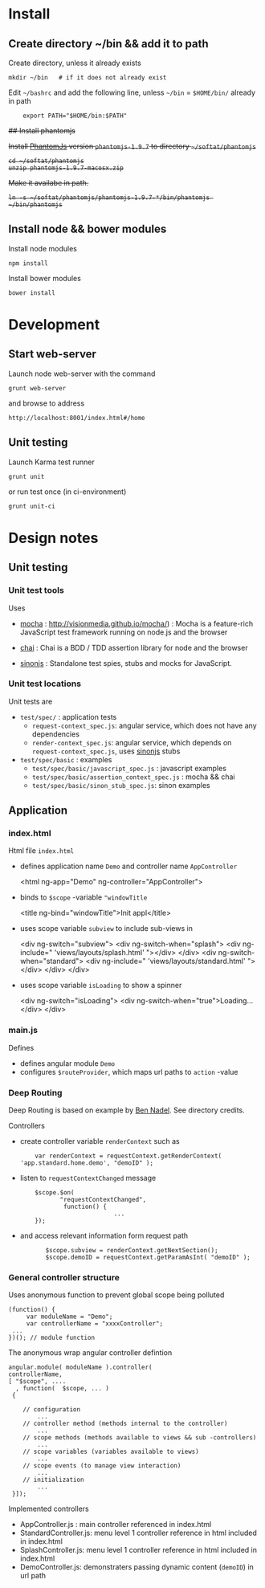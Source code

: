 # Install

## Create directory ~/bin && add it to path

Create directory, unless it already exists

	mkdir ~/bin   # if it does not already exist

Edit `~/bashrc` and add the following line, unless `~/bin` =
`$HOME/bin/` already in path

	    export PATH="$HOME/bin:$PATH"

<strike>
## Install phantomjs

Install [PhantomJs](http://phantomjs.org/download) version
`phantomjs-1.9.7` to directory `~/softat/phantomjs`

	cd ~/softat/phantomjs
	unzip phantomjs-1.9.7-macosx.zip

Make it availabe in path. 

	ln -s ~/softat/phantomjs/phantomjs-1.9.7-*/bin/phantomjs ~/bin/phantomjs

</strike>

## Install node && bower modules

Install node modules

	npm install
	
	
Install bower modules

	bower install

# Development

## Start web-server

Launch node web-server with the command

	grunt web-server
	

and browse to address

	http://localhost:8001/index.html#/home
	
## Unit testing

Launch Karma test runner

	grunt unit
	
or run test once (in ci-environment)	

	grunt unit-ci

# Design notes

## Unit testing

### Unit test tools

Uses

* [mocha](http://visionmedia.github.io/mocha/) :
  http://visionmedia.github.io/mocha/) : Mocha is a feature-rich
  JavaScript test framework running on node.js and the browser

* [chai](http://chaijs.com/) : Chai is a BDD / TDD assertion library
  for node and the browser

* [sinonjs](http://sinonjs.org/) : Standalone test spies, stubs and
  mocks for JavaScript.


### Unit test locations

Unit tests are 

* `test/spec/` : application tests
   * `request-context_spec.js`: angular service, which does not have any dependencies
   * `render-context_spec.js`: angular service, which depends on
     `request-context_spec.js`, uses [sinonjs](http://sinonjs.org/) stubs
*  `test/spec/basic` : examples
   * `test/spec/basic/javascript_spec.js` : javascript examples
   * `test/spec/basic/assertion_context_spec.js` : mocha && chai
   * `test/spec/basic/sinon_stub_spec.js`: sinon examples


## Application

### index.html

Html file `index.html` 

* defines application name `Demo` and controller name `AppController`

	&lt;html ng-app="Demo" ng-controller="AppController"&gt;


* binds to `$scope` -variable `"windowTitle`

    &lt;title ng-bind="windowTitle"&gt;Init appl</title&gt;
	
* uses scope variable `subview` to include sub-views in

    &lt;div ng-switch="subview"&gt;
      &lt;div ng-switch-when="splash"&gt;
	&lt;div ng-include=" 'views/layouts/splash.html' "&gt;&lt;/div&gt;
      &lt;/div&gt;
      &lt;div ng-switch-when="standard"&gt;
        &lt;div ng-include=" 'views/layouts/standard.html' "&gt;&lt;/div&gt;
      &lt;/div&gt;
    &lt;/div&gt;

* uses scope variable `isLoading` to show a spinner

    &lt;div ng-switch="isLoading"&gt;
      &lt;div ng-switch-when="true"&gt;Loading...&lt;/div&gt;
    &lt;/div&gt;


### main.js

Defines

* defines angular module `Demo`
* configures `$routeProvider`, which maps url paths to `action` -value

### Deep Routing

Deep Routing is based on example by
[Ben Nadel](http://www.bennadel.com). See directory credits.

Controllers 

* create controller variable `renderContext` such as

	      var renderContext = requestContext.getRenderContext( 'app.standard.home.demo', "demoID" );

* listen to `requestContextChanged` message


	      $scope.$on(
	             "requestContextChanged",
			      function() {
			                    ...
		  });

* and access relevant information form request path

		     $scope.subview = renderContext.getNextSection();
		     $scope.demoID = requestContext.getParamAsInt( "demoID" );


### General controller structure

Uses anonymous function to prevent global scope being polluted

	(function() {
	     var moduleName = "Demo";
		 var controllerName = "xxxxController";
     ...
	})(); // module function

The anonymous wrap angular controller defintion

    angular.module( moduleName ).controller(
	controllerName, 
	[ "$scope", ....
	  , function(  $scope, ... )
     {
	    
	    // configuration
			...
	    // controller method (methods internal to the controller)
			...
	    // scope methods (methods available to views && sub -controllers)
			...
	    // scope variables (variables available to views)
			... 
	    // scope events (to manage view interaction)
			... 
	    // initialization
			...
	 }]);

Implemented controllers

* AppController.js : main controller referenced in index.html
* StandardController.js: menu level 1 controller reference in html included in index.html
* SplashController.js: menu level 1 controller reference in html included in index.html
* DemoController.js: demonstraters passing dynamic content (`demoID`) in url path

